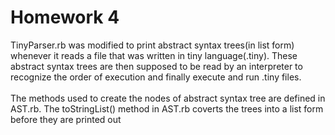 <h1>Homework 4</h1>
 <p1>TinyParser.rb was modified to print abstract syntax trees(in list form) whenever it reads a file that was written in tiny language(.tiny). These abstract syntax trees are then supposed to be read by an interpreter to recognize the order of execution and finally execute and run .tiny files.</p1>
 <br><br>
 <p1>The methods used to create the nodes of abstract syntax tree are defined in AST.rb. The toStringList() method in AST.rb coverts the trees into a list form before they are printed out</p1>
